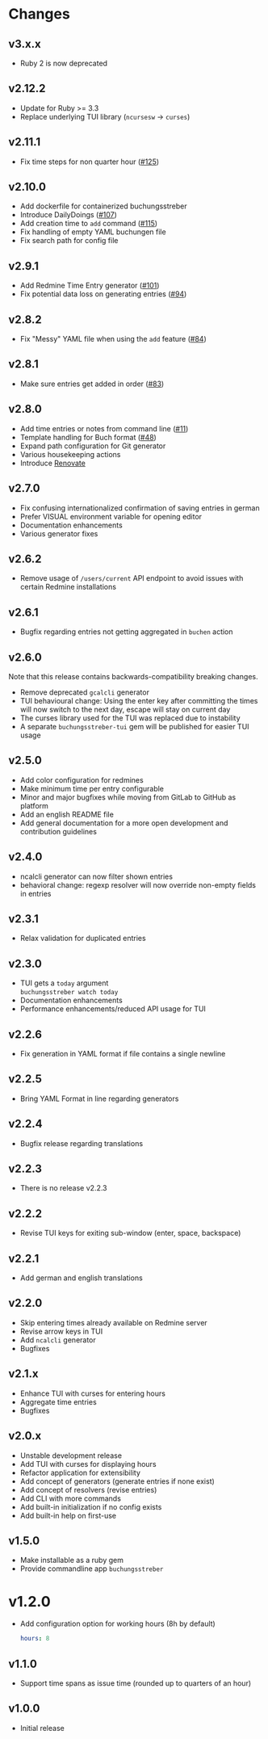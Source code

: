 # Changes

## v3.x.x

* Ruby 2 is now deprecated

## v2.12.2

* Update for Ruby >= 3.3
* Replace underlying TUI library (`ncursesw` -> `curses`)

## v2.11.1

* Fix time steps for non quarter hour ([#125](https://github.com/synyx/buchungsstreber/pull/125))

## v2.10.0

* Add dockerfile for containerized buchungsstreber
* Introduce DailyDoings ([#107](https://github.com/synyx/buchungsstreber/issues/107))
* Add creation time to `add` command ([#115](https://github.com/synyx/buchungsstreber/issues/115))
* Fix handling of empty YAML buchungen file
* Fix search path for config file

## v2.9.1

* Add Redmine Time Entry generator ([#101](https://github.com/synyx/buchungsstreber/issues/101))
* Fix potential data loss on generating entries ([#94](https://github.com/synyx/buchungsstreber/issues/94))

## v2.8.2

* Fix "Messy" YAML file when using the `add` feature ([#84](https://github.com/synyx/buchungsstreber/issues/84))

## v2.8.1

* Make sure entries get added in order ([#83](https://github.com/synyx/buchungsstreber/issues/83))

## v2.8.0

* Add time entries or notes from command line ([#11](https://github.com/synyx/buchungsstreber/issues/11))
* Template handling for Buch format ([#48](https://github.com/synyx/buchungsstreber/issues/48))
* Expand path configuration for Git generator
* Various housekeeping actions
* Introduce [Renovate](https://togithub.com/renovatebot/renovate)

## v2.7.0

* Fix confusing internationalized confirmation of saving entries in german
* Prefer VISUAL environment variable for opening editor
* Documentation enhancements
* Various generator fixes

## v2.6.2

* Remove usage of `/users/current` API endpoint to avoid issues with
  certain Redmine installations

## v2.6.1

* Bugfix regarding entries not getting aggregated in `buchen` action

## v2.6.0

Note that this release contains backwards-compatibility breaking changes.

* Remove deprecated `gcalcli` generator
* TUI behavioural change: Using the enter key after committing the times will
  now switch to the next day, escape will stay on current day
* The curses library used for the TUI was replaced due to instability
* A separate `buchungsstreber-tui` gem will be published for easier TUI usage

## v2.5.0

* Add color configuration for redmines
* Make minimum time per entry configurable
* Minor and major bugfixes while moving from GitLab to GitHub as platform
* Add an english README file
* Add general documentation for a more open development and contribution guidelines

## v2.4.0

* ncalcli generator can now filter shown entries
* behavioral change:  regexp resolver will now override non-empty fields in entries

## v2.3.1

* Relax validation for duplicated entries

## v2.3.0

* TUI gets a `today` argument  
  `buchungsstreber watch today`
* Documentation enhancements
* Performance enhancements/reduced API usage for TUI

## v2.2.6

* Fix generation in YAML format if file contains a single newline

## v2.2.5

* Bring YAML Format in line regarding generators

## v2.2.4

* Bugfix release regarding translations

## v2.2.3

* There is no release v2.2.3

## v2.2.2

* Revise TUI keys for exiting sub-window (enter, space, backspace)

## v2.2.1

* Add german and english translations

## v2.2.0

* Skip entering times already available on Redmine server
* Revise arrow keys in TUI
* Add `ncalcli` generator
* Bugfixes

## v2.1.x

* Enhance TUI with curses for entering hours
* Aggregate time entries
* Bugfixes

## v2.0.x

* Unstable development release
* Add TUI with curses for displaying hours
* Refactor application for extensibility
* Add concept of generators (generate entries if none exist)
* Add concept of resolvers (revise entries)
* Add CLI with more commands
* Add built-in initialization if no config exists
* Add built-in help on first-use

## v1.5.0

* Make installable as a ruby gem
* Provide commandline app `buchungsstreber`

# v1.2.0

* Add configuration option for working hours (8h by default)
    ```yaml
    hours: 8
    ```

## v1.1.0

* Support time spans as issue time (rounded up to quarters of an hour)

## v1.0.0

* Initial release
